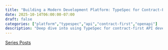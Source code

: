 ```yaml
---
title: "Building a Modern Development Platform: TypeSpec for Contract-First API Development 📋"
date: 2025-10-14T06:00:00-07:00
draft: false
categories: ["platform","typespec","api","contract-first","openapi"]
description: "Deep dive into using TypeSpec for contract-first API development - defining clean API contracts that generate OpenAPI specs and enable parallel team development"
---
```


[Series Posts](https://brianpsheridan.com/categories.html#platform)

